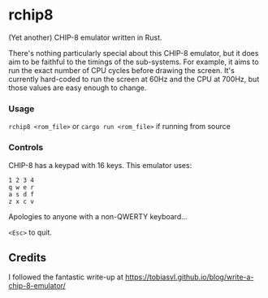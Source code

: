 # rchip8

(Yet another) CHIP-8 emulator written in Rust.

There's nothing particularly special about this CHIP-8 emulator, but it does aim to be faithful to the timings
of the sub-systems. For example, it aims to run the exact number of CPU cycles before drawing the screen. It's
currently hard-coded to run the screen at 60Hz and the CPU at 700Hz, but those values are easy enough to change.

### Usage
`rchip8 <rom_file>` or `cargo run <rom_file>` if running from source

### Controls
CHIP-8 has a keypad with 16 keys. This emulator uses:

```
1 2 3 4
q w e r
a s d f
z x c v
```

Apologies to anyone with a non-QWERTY keyboard...

`<Esc>` to quit.

## Credits
I followed the fantastic write-up at https://tobiasvl.github.io/blog/write-a-chip-8-emulator/
